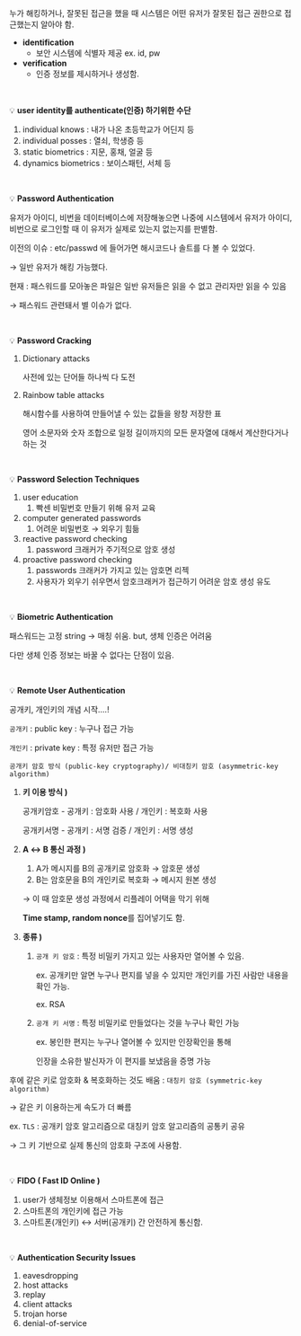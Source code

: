 누가 해킹하거나, 잘못된 접근을 했을 때 시스템은 어떤 유저가 잘못된 접근 권한으로 접근했는지 알아야 함.

- ****identification****
    - 보안 시스템에 식별자 제공 ex. id, pw
- ****verification****
    - 인증 정보를 제시하거나 생성함.

<br/>

💡 ****user identity를 authenticate(인증) 하기위한 수단****

1. individual knows : 내가 나온 초등학교가 어딘지 등
2. individual posses : 열쇠, 학생증 등
3. static biometrics : 지문, 홍채, 얼굴 등
4. dynamics biometrics : 보이스패턴, 서체 등

<br/>

💡 **Password Authentication**

유저가 아이디, 비번을 데이터베이스에 저장해놓으면 나중에 시스템에서 유저가 아이디, 비번으로 로그인할 때 이 유저가 실제로 있는지 없는지를 판별함.

이전의 이슈 : etc/passwd 에 들어가면 해시코드나 솔트를 다 볼 수 있었다. 

→ 일반 유저가 해킹 가능했다.

현재 : 패스워드를 모아놓은 파일은 일반 유저들은 읽을 수 없고 관리자만 읽을 수 있음

→ 패스워드 관련돼서 별 이슈가 없다.

<br/>

💡 ****Password Cracking****

1. Dictionary attacks
    
    사전에 있는 단어들 하나씩 다 도전
    
2. Rainbow table attacks
    
    해시함수를 사용하여 만들어낼 수 있는 값들을 왕창 저장한 표
    
    영어 소문자와 숫자 조합으로 일정 길이까지의 모든 문자열에 대해서 계산한다거나 하는 것
    
<br/>

💡 **Password Selection Techniques**

1. user education
    1. 빡센 비밀번호 만들기 위해 유저 교육
2. computer generated passwords
    1. 어려운 비밀번호 → 외우기 힘듦
3. reactive password checking
    1. password 크래커가 주기적으로 암호 생성
4. proactive password checking
    1. passwords 크래커가 가지고 있는 암호면 리젝
    2. 사용자가 외우기 쉬우면서 암호크래커가 접근하기 어려운 암호 생성 유도

<br/>

💡 **Biometric Authentication**

패스워드는 고정 string → 매칭 쉬움. but, 생체 인증은 어려움

다만 생체 인증 정보는 바꿀 수 없다는 단점이 있음.

<br/>

💡 **Remote User Authentication**

공개키, 개인키의 개념 시작….!

`공개키` : public key : 누구나 접근 가능

`개인키` : private key : 특정 유저만 접근 가능

`공개키 암호 방식 (public-key cryptography)/ 비대칭키 암호 (asymmetric-key algorithm)`

1. **키 이용 방식 )** 
    
    공개키암호 - 공개키 : 암호화 사용 / 개인키 : 복호화 사용
    
    공개키서명 - 공개키 : 서명 검증 / 개인키 : 서명 생성
    
2. **A ↔ B 통신 과정 )**
    1. A가 메시지를 B의 공개키로 암호화 → 암호문 생성
    2. B는 암호문을 B의 개인키로 복호화 → 메시지 원본 생성
    
    → 이 때 암호문 생성 과정에서 리플레이 어택을 막기 위해 
    
    **Time stamp, random nonce**를 집어넣기도 함.
    
3. **종류 )**
    1. `공개 키 암호` : 특정 비밀키 가지고 있는 사용자만 열어볼 수 있음.
        
        ex. 공개키만 알면 누구나 편지를 넣을 수 있지만 개인키를 가진 사람만 내용을 확인 가능.
        
        ex. RSA
        
    2. `공개 키 서명` : 특정 비밀키로 만들었다는 것을 누구나 확인 가능
        
        ex. 봉인한 편지는 누구나 열어볼 수 있지만 인장확인을 통해 
        
        인장을 소유한 발신자가 이 편지를 보냈음을 증명 가능
        

후에 같은 키로 암호화 & 복호화하는 것도 배움 : `대칭키 암호 (symmetric-key algorithm)`

→ 같은 키 이용하는게 속도가 더 빠름

ex. `TLS` : 공개키 암호 알고리즘으로 대칭키 암호 알고리즘의 공통키 공유

→ 그 키 기반으로 실제 통신의 암호화 구조에 사용함.

<br/>

💡 **FIDO ( Fast ID Online )**

1. user가 생체정보 이용해서 스마트폰에 접근
2. 스마트폰의 개인키에 접근 가능
3. 스마트폰(개인키) ↔ 서버(공개키) 간 안전하게 통신함.

<br/>

💡 **Authentication Security Issues**

1. eavesdropping
2. host attacks
3. replay
4. client attacks
5. trojan horse
6. denial-of-service
